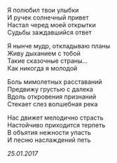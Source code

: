 Я полюбил твои улыбки  
И ручек солнечный привет  
Настал черед моей открытки  
Судьбы заждавшийся ответ  

Я нынче мудр, откладываю планы  
Живу дыханием с тобой  
Такие сказочные страны...  
Как никогда я молодой  

Боль мимолетных расставаний  
Предвижу грустью с далека  
Вдоль откровения признаний  
Стекает слез волшебная река  

Нас движет мелодично страсть  
Настойчиво приходится терпеть  
В объятия нежности упасть  
И песню наслаждений петь  

*25.01.2017*